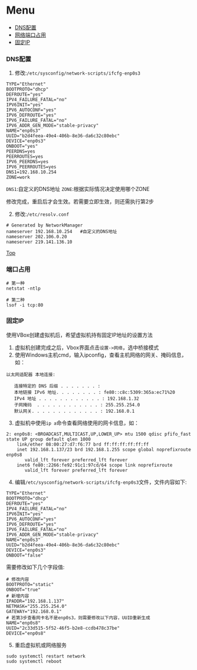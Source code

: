 # Menu

- [DNS配置](#DNS配置)
- [网络端口占用](#网络端口占用)
- [固定IP](#固定IP)

### DNS配置

1. 修改:`/etc/sysconfig/network-scripts/ifcfg-enp0s3`

```shell
TYPE="Ethernet"
BOOTPROTO="dhcp"
DEFROUTE="yes"
IPV4_FAILURE_FATAL="no"
IPV6INIT="yes"
IPV6_AUTOCONF="yes"
IPV6_DEFROUTE="yes"
IPV6_FAILURE_FATAL="no"
IPV6_ADDR_GEN_MODE="stable-privacy"
NAME="enp0s3"
UUID="b2d4feea-49e4-406b-8e36-da6c32c80ebc"
DEVICE="enp0s3"
ONBOOT="yes"
PEERDNS=yes
PEERROUTES=yes
IPV6_PEERDNS=yes
IPV6_PEERROUTES=yes
DNS1=192.168.10.254
ZONE=work
```

`DNS1`:自定义的DNS地址
`ZONE`:根据实际情况决定使用哪个ZONE

修改完成，重启后才会生效。若需要立即生效，则还需执行第2步

2. 修改:`/etc/resolv.conf`

```shell
# Generated by NetworkManager
nameserver 192.168.10.254   #自定义的DNS地址
nameserver 202.106.0.20
nameserver 219.141.136.10
```

[Top](#Menu)

### 端口占用

```shell
# 第一种
netstat -ntlp

# 第二种
lsof -i tcp:80
```

### 固定IP

使用VBox创建虚拟机后，希望虚拟机持有固定IP地址的设置方法

1. 虚拟机创建完成之后，Vbox界面点击`设置->网络`，选中桥接模式
2. 使用Windows主机cmd，输入ipconfig，查看主机网络的网关、掩码信息，如：
```
以太网适配器 本地连接:

   连接特定的 DNS 后缀 . . . . . . . :
   本地链接 IPv6 地址. . . . . . . . : fe80::c8c:5309:365a:ec71%20
   IPv4 地址 . . . . . . . . . . . . : 192.168.1.32
   子网掩码  . . . . . . . . . . . . : 255.255.254.0
   默认网关. . . . . . . . . . . . . : 192.168.0.1
```

3. 虚拟机中使用`ip a`命令查看网络使用的网卡信息，如：
```
2: enp0s8: <BROADCAST,MULTICAST,UP,LOWER_UP> mtu 1500 qdisc pfifo_fast state UP group default qlen 1000
    link/ether 08:00:27:d7:f6:77 brd ff:ff:ff:ff:ff:ff
    inet 192.168.1.137/23 brd 192.168.1.255 scope global noprefixroute enp0s8
       valid_lft forever preferred_lft forever
    inet6 fe80::2266:fe92:91c1:97cd/64 scope link noprefixroute 
       valid_lft forever preferred_lft forever
```

4. 编辑`/etc/sysconfig/network-scripts/ifcfg-enp0s3`文件，文件内容如下:
```
TYPE="Ethernet"
BOOTPROTO="dhcp"
DEFROUTE="yes"
IPV4_FAILURE_FATAL="no"
IPV6INIT="yes"
IPV6_AUTOCONF="yes"
IPV6_DEFROUTE="yes"
IPV6_FAILURE_FATAL="no"
IPV6_ADDR_GEN_MODE="stable-privacy"
NAME="enp0s3"
UUID="b2d4feea-49e4-406b-8e36-da6c32c80ebc"
DEVICE="enp0s3"
ONBOOT="false"
```

需要修改如下几个字段值:
```shell
# 修改内容
BOOTPROTO="static"
ONBOOT="true"
# 新增内容
IPADDR="192.168.1.137"
NETMASK="255.255.254.0"
GATEWAY="192.168.0.1"
# 若第3步查看网卡名不是enp0s3，则需要修改以下内容，UUID重新生成
NAME="enp0s8"
UUID="2c33d515-5f52-46f5-b2e8-ccdb478c37be"
DEVICE="enp0s8"
```

5. 重启虚拟机或网络服务
```shell
sudo systemctl restart network
sudo systemctl reboot
```

